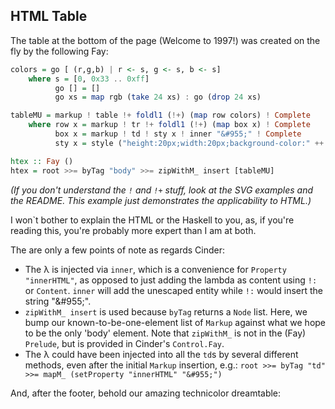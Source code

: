 ## HTML Table

The table at the bottom of the page (Welcome to 1997!) was created on the fly by the following Fay:

````haskell
colors = go [ (r,g,b) | r <- s, g <- s, b <- s]
    where s = [0, 0x33 .. 0xff]
          go [] = []
          go xs = map rgb (take 24 xs) : go (drop 24 xs)

tableMU = markup ! table !+ foldl1 (!+) (map row colors) ! Complete
    where row x = markup ! tr !+ foldl1 (!+) (map box x) ! Complete
          box x = markup ! td ! sty x ! inner "&#955;" ! Complete
          sty x = style ("height:20px;width:20px;background-color:" ++ x)

htex :: Fay ()
htex = root >>= byTag "body" >>= zipWithM_ insert [tableMU]
````

_(If you don't understand the `!` and `!+` stuff, look at the SVG examples and the README.
This example just demonstrates the applicability to HTML.)_

I won`t bother to explain the HTML or the Haskell to you, as, if you're reading this,
you're probably more expert than I am at both.

The are only a few points of note as regards Cinder:

  + The &#955; is injected via `inner`, which is a convenience for
    `Property "innerHTML"`, as opposed to just adding the lambda
    as content using `!:` or `Content`. `inner` will add the unescaped entity while
    `!:` would insert the string "\&#955;".
  + `zipWithM_ insert` is used because `byTag` returns a `Node` list. Here, we bump our
    known-to-be-one-element list of `Markup` against what we hope to be the only
    'body' element. Note that `zipWithM_` is not in the (Fay) `Prelude`, but is
    provided in Cinder's `Control.Fay`.
  + The &#955; could have been injected into all the `td`s by several different
    methods, even after the initial `Markup` insertion, e.g.:
    `root >>= byTag "td" >>= mapM_ (setProperty "innerHTML" "&#955;")`

And, after the footer, behold our amazing technicolor dreamtable:

<script src="examples/Table.js"></script>
